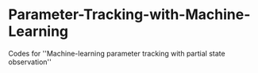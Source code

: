 # Parameter-Tracking-with-Machine-Learning
Codes for ''Machine-learning parameter tracking with partial state observation''
